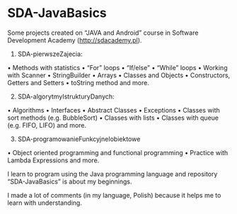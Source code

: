 # SDA-JavaBasics

Some projects created on “JAVA and Android” course in Software Development Academy (http://sdacademy.pl).

1)	SDA-pierwszeZajecia:

•	Methods with statistics
•	“For” loops
•	“If/else”
•	“While” loops
•	Working with Scanner
•	StringBuilder
•	Arrays
•	Classes and Objects
•	Constructors, Getters and Setters
•	toString method and more.

2)	SDA-algorytmyIstrukturyDanych:

•	Algorithms
•	Interfaces
•	Abstract Classes
•	Exceptions
•	Classes with sort methods (e.g. BubbleSort)
•	Classes with lists
•	Classes with queue (e.g. FIFO, LIFO) and more.

3)	SDA-programowanieFunkcyjneIobiektowe

•	Object oriented programming and functional programming
•	Practice with Lambda Expressions and more.

I learn to program using the Java programming language and repository “SDA-JavaBasics” is about my beginnings. 

I made a lot of comments (in my language, Polish) because it helps me to learn with understanding.
